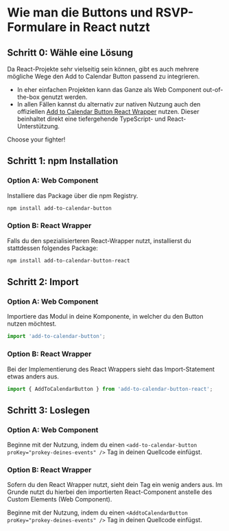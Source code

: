 
# Wie man die Buttons und RSVP-Formulare in React nutzt

## Schritt 0: Wähle eine Lösung

Da React-Projekte sehr vielseitig sein können, gibt es auch mehrere mögliche Wege den Add to Calendar Button passend zu integrieren.

* In eher einfachen Projekten kann das Ganze als Web Component out-of-the-box genutzt werden.
* In allen Fällen kannst du alternativ zur nativen Nutzung auch den offiziellen [Add to Calendar Button React Wrapper](https://github.com/add2cal/add-to-calendar-button-react) nutzen. Dieser beinhaltet direkt eine tiefergehende TypeScript- und React-Unterstützung.

Choose your fighter!

## Schritt 1: npm Installation

### Option A: Web Component

Installiere das Package über die npm Registry.

```bash
npm install add-to-calendar-button
```

### Option B: React Wrapper

Falls du den spezialisierteren React-Wrapper nutzt, installierst du stattdessen folgendes Package:

```bash
npm install add-to-calendar-button-react
```

## Schritt 2: Import

### Option A: Web Component

Importiere das Modul in deine Komponente, in welcher du den Button nutzen möchtest.

```typescript
import 'add-to-calendar-button';
```

### Option B: React Wrapper

Bei der Implementierung des React Wrappers sieht das Import-Statement etwas anders aus.

```typescript
import { AddToCalendarButton } from 'add-to-calendar-button-react';
```

## Schritt 3: Loslegen

### Option A: Web Component

Beginne mit der Nutzung, indem du einen `<add-to-calendar-button proKey="prokey-deines-events" />` Tag in deinen Quellcode einfügst.

### Option B: React Wrapper

Sofern du den React Wrapper nutzt, sieht dein Tag ein wenig anders aus. Im Grunde nutzt du hierbei den importierten React-Component anstelle des Custom Elements (Web Component).

Beginne mit der Nutzung, indem du einen `<AddtoCalendarButton proKey="prokey-deines-events" />` Tag in deinen Quellcode einfügst.

